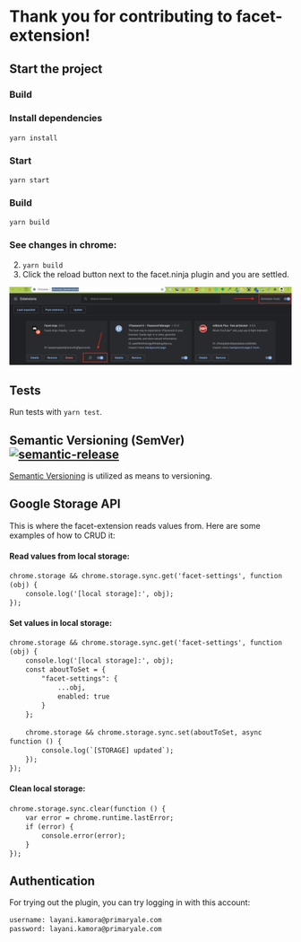 # Thank you for contributing to facet-extension!

## Start the project

### Build

### Install dependencies

```
yarn install
```

### Start

```
yarn start
```

### Build

```
yarn build
```

### See changes in chrome:

2. `yarn build`
3. Click the reload button next to the facet.ninja plugin and you are settled.

![Facetizer](./readme_assets/chrome_installation.png)

## Tests

Run tests with `yarn test`.

## Semantic Versioning (SemVer) [![semantic-release](https://img.shields.io/badge/%20%20%F0%9F%93%A6%F0%9F%9A%80-semantic--release-e10079.svg)](https://semver.org/)

[Semantic Versioning](https://semver.org/) is utilized as means to versioning.

## Google Storage API

This is where the facet-extension reads values from. Here are some examples of how to CRUD it:

#### Read values from local storage:

```
chrome.storage && chrome.storage.sync.get('facet-settings', function (obj) {
    console.log('[local storage]:', obj);
});
```

#### Set values in local storage:

```
chrome.storage && chrome.storage.sync.get('facet-settings', function (obj) {
    console.log('[local storage]:', obj);
    const aboutToSet = {
        "facet-settings": {
            ...obj,
            enabled: true
        }
    };

    chrome.storage && chrome.storage.sync.set(aboutToSet, async function () {
        console.log(`[STORAGE] updated`);
    });
});
```

#### Clean local storage:

```
chrome.storage.sync.clear(function () {
    var error = chrome.runtime.lastError;
    if (error) {
        console.error(error);
    }
});
```

## Authentication

For trying out the plugin, you can try logging in with this account:

```
username: layani.kamora@primaryale.com
password: layani.kamora@primaryale.com
```
